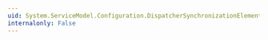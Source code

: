 ```yaml
---
uid: System.ServiceModel.Configuration.DispatcherSynchronizationElement.#ctor
internalonly: False
---
```

